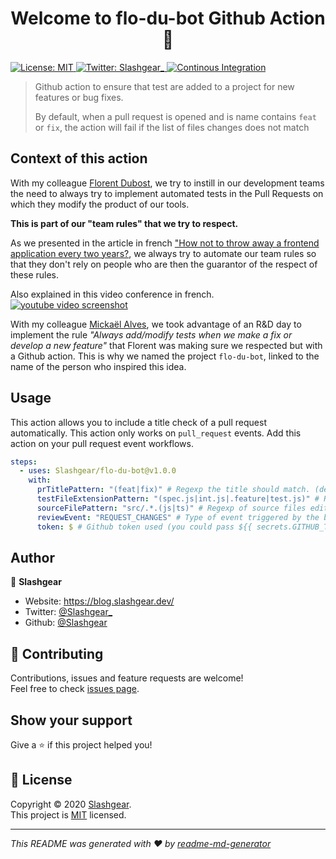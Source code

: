 <h1 align="center">Welcome to flo-du-bot Github Action👋</h1>
<p>
  <a href="https://github.com/Slashgear/flo-du-bot/blob/main/LICENSE" target="_blank">
    <img alt="License: MIT" src="https://img.shields.io/badge/License-MIT-yellow.svg" />
  </a>
  <a href="https://twitter.com/Slashgear\_" target="_blank">
    <img alt="Twitter: Slashgear_" src="https://img.shields.io/twitter/follow/Slashgear_.svg?style=social" />
  </a>
  <a href="https://github.com/Slashgear/flo-du-bot/actions/workflows/ci.yml" target="_blank">
    <img alt="Continous Integration" src="https://github.com/Slashgear/flo-du-bot/actions/workflows/ci.yml/badge.svg" />
  </a>
</p>

> Github action to ensure that test are added to a project for new features or bug fixes.
>
> By default, when a pull request is opened and is name contains `feat` or `fix`, the action will fail if the list of files changes does not match

## Context of this action

With my colleague [Florent Dubost](https://github.com/fdubost), we try to instill in our development teams the need to always try to implement automated tests in the Pull Requests on which they modify the product of our tools.

**This is part of our "team rules" that we try to respect.**

As we presented in the article in french ["How not to throw away a frontend application every two years?](https://tech.bedrockstreaming.com/2021/09/01/bonnes-pratiques-web.html), we always try to automate our team rules so that they don't rely on people who are then the guarantor of the respect of these rules.

Also explained in this video conference in french.
[![youtube video screenshot](https://img.youtube.com/vi/t36UqNSmybM/0.jpg)](https://www.youtube.com/watch?v=t36UqNSmybM)

With my colleague [Mickaël Alves](https://github.com/CruuzAzul), we took advantage of an R&D day to implement the rule _"Always add/modify tests when we make a fix or develop a new feature"_ that Florent was making sure we respected but with a Github action.
This is why we named the project `flo-du-bot`, linked to the name of the person who inspired this idea.

## Usage

This action allows you to include a title check of a pull request automatically. This action only works on `pull_request` events.
Add this action on your pull request event workflows.

```yaml
steps:
  - uses: Slashgear/flo-du-bot@v1.0.0
    with:
      prTitlePattern: "(feat|fix)" # Regexp the title should match. (default)
      testFileExtensionPattern: "(spec.js|int.js|.feature|test.js)" # Regexp of modified files extensions (default)
      sourceFilePattern: "src/.*.(js|ts)" # Regexp of source files edition detection. (default)
      reviewEvent: "REQUEST_CHANGES" # Type of event triggered by the bot in the pullRequest (default) other values: COMMENT for review status comment, NONE if you don't want it to touch your PR reviews
      token: $ # Github token used (you could pass ${{ secrets.GITHUB_TOKEN }})
```

## Author

👤 **Slashgear**

- Website: https://blog.slashgear.dev/
- Twitter: [@Slashgear\_](https://twitter.com/Slashgear_)
- Github: [@Slashgear](https://github.com/Slashgear)

## 🤝 Contributing

Contributions, issues and feature requests are welcome!<br />Feel free to check [issues page](https://github.com/Slashgear/action-check-pr-title/issues).

## Show your support

Give a ⭐️ if this project helped you!

## 📝 License

Copyright © 2020 [Slashgear](https://github.com/Slashgear).<br />
This project is [MIT](https://github.com/Slashgear/action-check-pr-title/blob/main/LICENSE) licensed.

---

_This README was generated with ❤️ by [readme-md-generator](https://github.com/kefranabg/readme-md-generator)_
